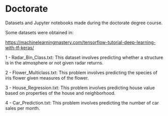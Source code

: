 # Doctorate

Datasets and Jupyter notebooks made during the doctorate degree course.

Some datasets were obtained in:

https://machinelearningmastery.com/tensorflow-tutorial-deep-learning-with-tf-keras/

1 - Radar_Bin_Class.txt: This dataset involves predicting whether a structure is in the atmosphere or not given radar returns.

2 - Flower_Multiclass.txt: This problem involves predicting the species of iris flower given measures of the flower.

3 - House_Regression.txt: This problem involves predicting house value based on properties of the house and neighborhood.

4 - Car_Prediction.txt: This problem involves predicting the number of car sales per month.

